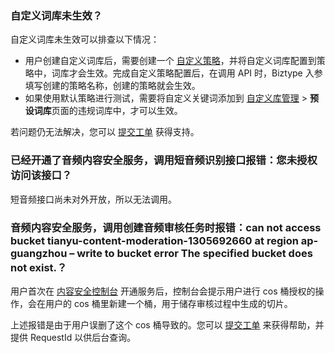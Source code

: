 
### 自定义词库未生效？
自定义词库未生效可以排查以下情况：
- 用户创建自定义词库后，需要创建一个 [自定义策略](https://cloud.tencent.com/document/product/1219/45523#step4)，并将自定义词库配置到策略中，词库才会生效。完成自定义策略配置后，在调用 API 时，Biztype 入参填写创建的策略名称，创建的策略就会生效。
- 如果使用默认策略进行测试，需要将自定义关键词添加到 [自定义库管理](https://console.cloud.tencent.com/cms/audio/lib) > **预设词库**页面的违规词库中，才可以生效。

若问题仍无法解决，您可以 [提交工单](https://console.cloud.tencent.com/workorder/category) 获得支持。


### 已经开通了音频内容安全服务，调用短音频识别接口报错：您未授权访问该接口？
短音频接口尚未对外开放，所以无法调用。

### 音频内容安全服务，调用创建音频审核任务时报错：can not access bucket tianyu-content-moderation-1305692660 at region ap-guangzhou – write to bucket error The specified bucket does not exist.？

用户首次在 [内容安全控制台](https://console.cloud.tencent.com/cms/audio/overview) 开通服务后，控制台会提示用户进行 cos 桶授权的操作，会在用户的 cos 桶里新建一个桶，用于储存审核过程中生成的切片。

上述报错是由于用户误删了这个 cos 桶导致的。您可以  [提交工单](https://console.cloud.tencent.com/workorder/category)  来获得帮助，并提供 RequestId 以供后台查询。

